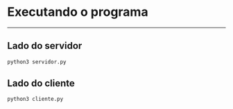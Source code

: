 # Executando o programa
---

## Lado do servidor

```bash
python3 servidor.py
```

## Lado do cliente

```bash
python3 cliente.py
```
